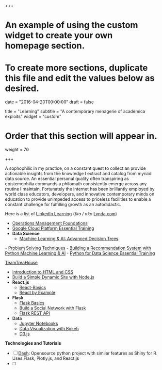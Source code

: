 +++
# An example of using the custom widget to create your own homepage section.
# To create more sections, duplicate this file and edit the values below as desired.

date = "2016-04-20T00:00:00"
draft = false

title = "Learning"
subtitle = "A contemporary menagerie of academica exploits"
widget = "custom"

# Order that this section will appear in.
weight = 70

+++

A sophophilic in my practice, on a constant quest to collect an provide actionable insights from the knowledge I extract and catalog from myriad data source.
An essential personal quality often transpiring as epistemophilia commands a philomath consistently emerge across any routine I maintain. Fortunately the internet has been brilliantly employed by world class educators, developers, and innovative contemporary minds on education to provide unimpeded access to priceless facilities to enable a constant challenge for fulfilling growth as an autodidactic.

Here is a list of <a href="//Learning.LinkedIn.com">LinkedIn Learning</a> (_fka / aka_ <a href='https://Lynda.com'>Lynda.com</a>)

- <a href='https://www.linkedin.com/learning/operations-management-foundations/defining-quality'>Operations Management Foundations</a>
- <a href='https://www.linkedin.com/learning/google-cloud-platform-essential-training-2/understand-compute-service-options'>Google Cloud Platform Essential Training</a>
- **Data Science**
  - <a href='https://www.linkedin.com/learning/machine-learning-ai-advanced-decision-trees/understanding-information-gain'>Machine Learning & AI: Advanced Decision Trees
</a>
  - <a href='https://www.linkedin.com/learning/problem-solving-techniques/decision-trees'>Problem Solving Techniques</a>
  - <a href='https://www.linkedin.com/learning/building-a-recommendation-system-with-python-machine-learning-ai'>Building a Recommendation System with Python Machine Learning & AI</a>
  - <a href='https://www.linkedin.com/learning/python-for-data-science-essential-training'>Python for Data Science Essential Training</a>


<a href='//teamtreehouse.com'>TeamTreaHouse</a>

- <a href='https://teamtreehouse.com/library/introduction-to-html-and-css'>Introduction to HTML and CSS</a>
- <a href='https://teamtreehouse.com/library/build-a-simple-dynamic-site-with-nodejs'>Build a Simple Dynamic Site with Node.js</a>
- **React.js**
  - <a href='https://teamtreehouse.com/library/react-basics'>React-Basics</a>
  - <a href='https://teamtreehouse.com/library/react-by-example'>React by Example</a>
- **Flask**
  - <a href='https://teamtreehouse.com/library/flask-basics'>Flask Basics</a>
  - <a href='https://teamtreehouse.com/library/build-a-social-network-with-flask'>Build a Social Network with Flask</a>
  - <a href='https://teamtreehouse.com/library/flask-rest-api'>Flask REST API</a>
- **Data**
  - <a href='https://teamtreehouse.com/library/jupyter-notebooks'>Jupyter Notebooks</a>
  - <a href='https://teamtreehouse.com/library/data-visualization-with-bokeh'>Data Visualization with Bokeh</a>
  - <a href='https://teamtreehouse.com/library/d3js'>D3.js</a>

**Technologies and Tutorials**

- [ ] <a href="https://plot.ly/products/dash/">Dash</a>: Opensource python project with similar features as Shiny for R. Uses Flask, Plotly.js, and React.js
- [ ]
